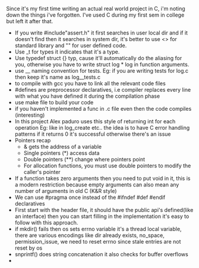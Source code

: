 Since it's my first time writing an actual real world project in C, i'm noting down the things i've forgotten. I've used C during my first sem in college but left it after that.

- If you write #include"assert.h" it first searches in user local dir and if it doesn't find then it searches in system dir, it's better to use <> for standard library and "" for user defined code.
- Use _t for types it indicates that it's a type.
- Use typedef struct {} typ, cause it'll automatically do the aliasing for you, otherwise you have to write struct log * log in function arguments.
- use __ naming convention for tests. Eg: if you are writing tests for log.c then keep it's name as log__tests.c
- to compile with gcc you have to link all the relevant code files
- #defines are preprocessor declaratives, i.e compiler replaces every line with what you have defined it during the compilation phase
- use make file to build your code
- if you haven't implemented a func in .c file even then the code compiles (interesting)
- In this project Alex paduro uses this style of returning int for each operation Eg: like in log_create etc.. the idea is to have C error handling patterns if it returns 0 it's successful otherwise there's an issue
- Pointers recap
  - & gets the address of a variable
  - Single pointers (*) access data
  - Double pointers (**) change where pointers point
  - For allocation functions, you must use double pointers to modify the caller's pointer
- If a function takes zero arguments then you need to put void in it, this is a modern restriction because empty arguments can also mean any number of arguments in old C (K&R style)
- We can use #pragma once instead of the #ifndef #def #endif declaratives
- First start with the header file, it should have the public api's defined(like an interface) then you can start filling in the implementation it's easy to follow with this approach.
- if mkdir() fails then os sets errno variable it's a thread local variable, there are various encodings like dir already exists, no_space, permission_issue,
we need to reset errno since stale entries are not reset by os
- snprintf() does string concatenation it also checks for buffer overflows
-
